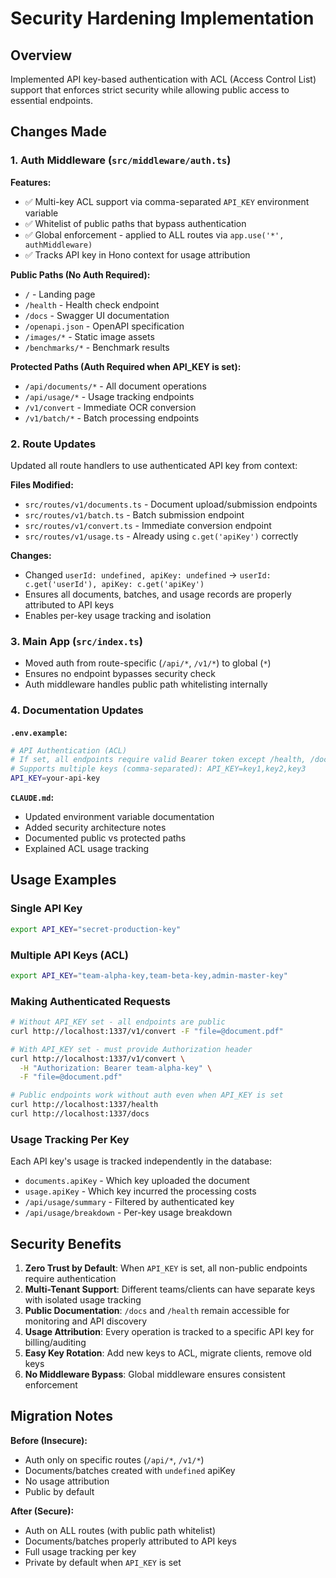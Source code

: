 # Security Hardening Implementation

## Overview
Implemented API key-based authentication with ACL (Access Control List) support that enforces strict security while allowing public access to essential endpoints.

## Changes Made

### 1. Auth Middleware (`src/middleware/auth.ts`)
**Features:**
- ✅ Multi-key ACL support via comma-separated `API_KEY` environment variable
- ✅ Whitelist of public paths that bypass authentication
- ✅ Global enforcement - applied to ALL routes via `app.use('*', authMiddleware)`
- ✅ Tracks API key in Hono context for usage attribution

**Public Paths (No Auth Required):**
- `/` - Landing page
- `/health` - Health check endpoint
- `/docs` - Swagger UI documentation
- `/openapi.json` - OpenAPI specification
- `/images/*` - Static image assets
- `/benchmarks/*` - Benchmark results

**Protected Paths (Auth Required when API_KEY is set):**
- `/api/documents/*` - All document operations
- `/api/usage/*` - Usage tracking endpoints
- `/v1/convert` - Immediate OCR conversion
- `/v1/batch/*` - Batch processing endpoints

### 2. Route Updates
Updated all route handlers to use authenticated API key from context:

**Files Modified:**
- `src/routes/v1/documents.ts` - Document upload/submission endpoints
- `src/routes/v1/batch.ts` - Batch submission endpoint
- `src/routes/v1/convert.ts` - Immediate conversion endpoint
- `src/routes/v1/usage.ts` - Already using `c.get('apiKey')` correctly

**Changes:**
- Changed `userId: undefined, apiKey: undefined` → `userId: c.get('userId'), apiKey: c.get('apiKey')`
- Ensures all documents, batches, and usage records are properly attributed to API keys
- Enables per-key usage tracking and isolation

### 3. Main App (`src/index.ts`)
- Moved auth from route-specific (`/api/*`, `/v1/*`) to global (`*`)
- Ensures no endpoint bypasses security check
- Auth middleware handles public path whitelisting internally

### 4. Documentation Updates

**`.env.example`:**
```bash
# API Authentication (ACL)
# If set, all endpoints require valid Bearer token except /health, /docs, /openapi.json
# Supports multiple keys (comma-separated): API_KEY=key1,key2,key3
API_KEY=your-api-key
```

**`CLAUDE.md`:**
- Updated environment variable documentation
- Added security architecture notes
- Documented public vs protected paths
- Explained ACL usage tracking

## Usage Examples

### Single API Key
```bash
export API_KEY="secret-production-key"
```

### Multiple API Keys (ACL)
```bash
export API_KEY="team-alpha-key,team-beta-key,admin-master-key"
```

### Making Authenticated Requests
```bash
# Without API_KEY set - all endpoints are public
curl http://localhost:1337/v1/convert -F "file=@document.pdf"

# With API_KEY set - must provide Authorization header
curl http://localhost:1337/v1/convert \
  -H "Authorization: Bearer team-alpha-key" \
  -F "file=@document.pdf"

# Public endpoints work without auth even when API_KEY is set
curl http://localhost:1337/health
curl http://localhost:1337/docs
```

### Usage Tracking Per Key
Each API key's usage is tracked independently in the database:
- `documents.apiKey` - Which key uploaded the document
- `usage.apiKey` - Which key incurred the processing costs
- `/api/usage/summary` - Filtered by authenticated key
- `/api/usage/breakdown` - Per-key usage breakdown

## Security Benefits

1. **Zero Trust by Default**: When `API_KEY` is set, all non-public endpoints require authentication
2. **Multi-Tenant Support**: Different teams/clients can have separate keys with isolated usage tracking
3. **Public Documentation**: `/docs` and `/health` remain accessible for monitoring and API discovery
4. **Usage Attribution**: Every operation is tracked to a specific API key for billing/auditing
5. **Easy Key Rotation**: Add new keys to ACL, migrate clients, remove old keys
6. **No Middleware Bypass**: Global middleware ensures consistent enforcement

## Migration Notes

**Before (Insecure):**
- Auth only on specific routes (`/api/*`, `/v1/*`)
- Documents/batches created with `undefined` apiKey
- No usage attribution
- Public by default

**After (Secure):**
- Auth on ALL routes (with public path whitelist)
- Documents/batches properly attributed to API keys
- Full usage tracking per key
- Private by default when `API_KEY` is set
